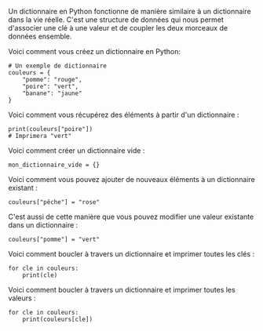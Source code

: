 Un dictionnaire en Python fonctionne de manière similaire à un dictionnaire dans la vie réelle. C'est une structure de données qui nous permet d'associer une clé à une valeur et de coupler les deux morceaux de données ensemble.

Voici comment vous créez un dictionnaire en Python:
```
# Un exemple de dictionnaire
couleurs = {
    "pomme": "rouge", 
    "poire": "vert", 
    "banane": "jaune"
}
```

Voici comment vous récupérez des éléments à partir d'un dictionnaire :
```
print(couleurs["poire"])
# Imprimera "vert"
```

Voici comment créer un dictionnaire vide :
```
mon_dictionnaire_vide = {}
```

Voici comment vous pouvez ajouter de nouveaux éléments à un dictionnaire existant :

```
couleurs["pêche"] = "rose"
```

C'est aussi de cette manière que vous pouvez modifier une valeur existante dans un dictionnaire :
```
couleurs["pomme"] = "vert"
```

Voici comment boucler à travers un dictionnaire et imprimer toutes les clés :
```
for cle in couleurs:
    print(cle)
```

Voici comment boucler à travers un dictionnaire et imprimer toutes les valeurs :
```
for cle in couleurs:
    print(couleurs[cle])
```